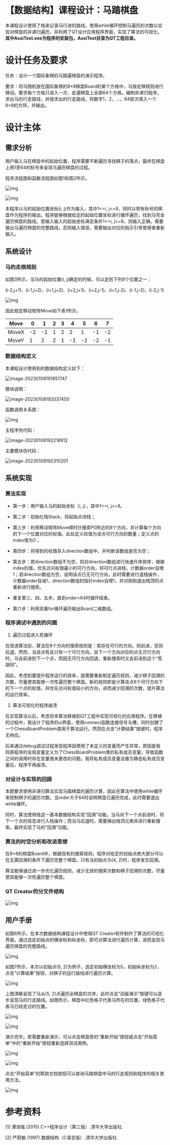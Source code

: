 # 【数据结构】课程设计：马踏棋盘

本课程设计使用了栈来记录马行进的路线，使用while循环控制马遍历的次数以实现对棋盘的非递归遍历，并利用了QT设计应用程序界面，实现了算法的可视化。
**其中AssiTest.exe为程序的安装包，AssiTest目录为QT工程目录。**

# 设计任务及要求

任务：设计一个国际象棋的马踏遍棋盘的演示程序。

要求：将马随机放在国际象棋的8×8棋盘Board的某个方格中，马按走棋规则进行移动。要求每个方格只进入一次，走遍棋盘上全部64个方格。编制非递归程序，求出马的行走路线，并按求出的行走路线，将数字1，2，…，64依次填入一个8×8的方阵，并输出。

# 设计主体

## 需求分析

用户输入马在棋盘中的起始位置，程序需要不断遍历寻找棋子的落点，最终在棋盘上用1至64的标号来呈现马遍历棋盘的过程。

程序流程图和函数流程图如图1和图2所示。

![img](./images/wps1.jpg)

![img](./images/wps2.jpg)

本程序以马的起始位置坐标(i, j)作为输入，其中1<=i, j<=8，同时以带有标号的棋盘作为程序的输出。程序能够根据给定的起始位置坐标进行循环遍历，找到马完全遍历棋盘的路线。若输入输入的起始坐标满足条件1<=i, j<=8，则输入正确，需要输出马遍历棋盘的完整路线，否则输入错误，需要输出对应的指示引导使用者重新输入。



## 系统设计

### 马的走棋规则

如图3所示，当马的起始位置(i, j)确定的时候，可以走到下列8个位置之一：

(i-2,j+1)、(i-1,j+2)、(i+1,j+2)、(i+2,j+1)、(i+2,j-1)、(i+1,j-2)、(i-1,j-2)、(i-2,j-1)

![img](./images/wps3.jpg)

因此规定移动矩阵Move如下表1所示。

| Move  | 0    | 1    | 2    | 3    | 4    | 5    | 6    | 7    |
| ----- | ---- | ---- | ---- | ---- | ---- | ---- | ---- | ---- |
| MoveX | -2   | -1   | 1    | 2    | 2    | 1    | -1   | -2   |
| MoveY | 1    | 2    | 2    | 1    | -1   | -2   | -2   | -1   |

### 数据结构定义

本课程设计使用到的数据结构定义如下：

![image-20230108191651747](./images/a.png)

模块说明：

![image-20230108192037450](./images/b.png)

函数调用关系图：

![img](./images/wps4.jpg)

主程序伪代码：

![image-20230108192218912](./images/c.png)

主要模块伪代码：

![image-20230108192310201](./images/d.png)



## 系统实现

### 算法实现

* 第一步：用户输入马的起始坐标（i, j），其中1<=i, j<=8。

* 第二步：初始化栈Stack，将起始点进栈；

* 第三步：利用移动矩阵Move顺时针搜索P0附近的8个方向，并计算每个方向的下一个位置对应的权值。此处定义权值为该点可行方向的数量；定义点的index值为0；

* 第四步：将得到的权值存入direction数组中，并判断该数组是否为空；

* 第五步：若direction数组不为空，则对direction数组进行快速升序排序，根据index的值，优先访问权值最小的可行方向，将可行点进栈，计数器order自增1；若direction数组为空，说明该点已无可行方向，此时需要进行退栈操作，计数器order自减1，direction数组的指针index自增1，并对刚刚退出栈顶的点重新进行搜索。

* 重复第三、四、五步，直到order>64时循环结束。

* 第六步：利用双重for循环遍历输出Board二维数组。



### 程序调试中遇到的问题

1.  遍历过程进入死循环

在改进算法前，算法在8个方向的搜索规则是：若存在可行的方向，则前进，否则后退。然而，当该点有且只有一个可行方向，且下一个方向对应的点无可行方向时，马会前进到下一个点，而因无可行方向回退，重新搜索时又会前进到这个“死胡同”。

因此，考虑到要提升程序运行的效率，就需要重新制定遍历规则，减少棋子回溯的次数，尽量使其能够一次性遍历整个棋盘。新的规则即是计算该点8个可行方向下的下一个点的权值，并优先访问权值较小的方向，进而减少回溯的次数，提升算法的运行效率。

2. 算法可视化时程序崩溃

在实现算法以后，考虑将本算法移植到QT工程中实现可视化的应用程序。在移植的过程中，我设计了程序的ui界面，使用connect函数连接信号与槽，同时创建了一个ChessBoardProblem类用于算法运行。然而在点击“计算结果”按键时，程序无响应。

后来通过debug调试过程发现程序因使用了未定义的变量而产生异常，原因是我将原程序的全局变量定义为了ChessBoardProblem类的私有成员变量，导致函数之间的调用时存在变量值未更改的问题。我将私有成员变量设置为静态私有成员变量后，程序不再崩溃。

### 对设计与实现的回顾

本题要求使用非递归算法实现马踏棋盘的遍历计算，因此在算法中使用while循环来控制棋子的遍历次数。当order大于64时说明棋盘已遍历完成，此时需要退出while循环。

同时，算法使用栈这一基本数据结构实现“回溯”功能。当马向下一个点前进时，将下一个点的信息进行入栈操作；而当马后退时，需要弹出栈顶元素并进行重新搜索。最终实现了马的“回溯”功能。

### 算法的时空分析和改进思想

在8×8的棋盘Board中，根据现有的搜索规则，程序对给定的初始点绝大部分可以在无需回溯的条件下遍历完整个棋盘。只有当初始点为(4, 2)时，程序发生回溯。

算法能够通过进一步优化遍历规则，减少无效的搜索次数和棋子回溯的次数，尽量使其能够一次性遍历整个棋盘。

### QT Creator的分文件结构

![img](./images/wps5.jpg)

## 用户手册

如图6所示，在本次数据结构课程设计中使用QT Creator软件制作了算法的可视化界面。通过选定初始点的横坐标和纵坐标，即可对算法进行遍历计算，进而呈现马遍历棋盘的完整路线。

![img](./images/wps6.jpg)

如图7所示，本次以初始点(5, 2)为例子，选定初始横坐标为5，初始纵坐标为2，点击“计算结果”按钮，对棋子的运行路线进行遍历计算。

![img](./images/wps7.jpg)

上图清晰呈现了马从(5, 2)点遍历全棋盘的次序，此时点击“动画演示”按键可以逐步呈现马的行走路线。如图所示，棋盘中红色格子代表马所在的位置，绿色格子代表马已经走过的位置。

![img](./images/wps8.jpg)

![img](./images/wps9.jpg)

演示完毕。若需要重新演示，可以点击棋盘旁的“重新开始”按钮或点击“开始菜单”中的“重新开始”按钮重新选择测试用例。

![img](./images/wps10.jpg)

![img](./images/wps11.jpg)

点击“开始菜单”的帮助文档按钮可以查询马踏棋盘中马的行走规则和程序的相关使用方法。

![img](./images/wps12.jpg)

# **参考资料**

[1] 谭浩强.(2015).C++程序设计（第三版）.清华大学出版社.

[2] 严蔚敏.(1997).数据结构（C语言版）.清华大学出版社.

